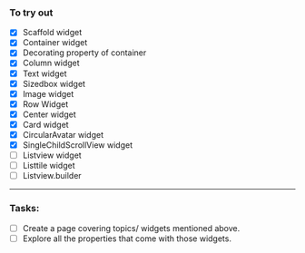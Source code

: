 ### To try out

- [x] Scaffold widget
- [x] Container widget
- [x] Decorating property of container
- [x] Column widget
- [x] Text widget
- [x] Sizedbox widget
- [x] Image widget
- [x] Row Widget
- [x] Center widget
- [x] Card widget
- [x] CircularAvatar widget
- [x] SingleChildScrollView widget
- [ ] Listview widget
- [ ] Listtile widget
- [ ] Listview.builder

<hr>

### Tasks:

- [ ] Create a page covering topics/ widgets mentioned above.
- [ ] Explore all the properties that come with those widgets.
